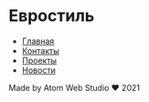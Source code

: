 # Евростиль

- [Главная](https://iserejatoje.github.io/eurostyle/frontpage.html)
- [Контакты](https://iserejatoje.github.io/eurostyle/contacts.html)
- [Проекты](https://iserejatoje.github.io/eurostyle/projects.html)
- [Новости](https://iserejatoje.github.io/eurostyle/news.html)

Made by Atom Web Studio ❤ 2021